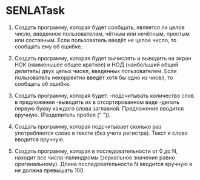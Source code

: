 # SENLATask
1. Создать программу, которая будет сообщать, является ли целое число, введенное пользователем, 
чётным или нечётным, простым или составным.  Если пользователь введёт не целое число, то сообщать ему об ошибке.

2. Создать программу, которая будет вычислять и выводить на экран НОК (наименьшее общее кратное) 
и НОД (наибольший общий делитель) двух целых чисел, введенных пользователем. 
Если пользователь некорректно введёт хотя бы одно из чисел, то сообщать об ошибке.

3. Создать программу, которая будет:
  -подсчитывать количество слов в предложении
  -выводить их в отсортированном виде 
  -делать первую букву каждого слова заглавной. 
Предложение вводится вручную. (Разделитель пробел (“ ”)).

4. Создать программу, которая подсчитывает сколько раз употребляется слово в тексте (без учета регистра). 
Текст и слово вводится вручную.

5. Создать программу, которая в последовательности от 0 до N, находит все числа-палиндромы (зеркальное значение равно оригинальному). 
Длина последовательности N вводится вручную и не должна превышать 100. 
